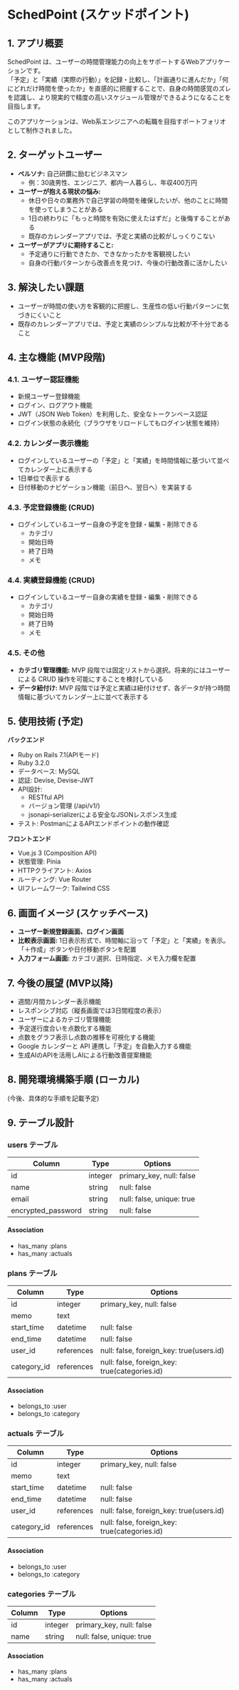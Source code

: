 # SchedPoint (スケッドポイント)

## 1. アプリ概要

SchedPoint は、ユーザーの時間管理能力の向上をサポートするWebアプリケーションです。  
「予定」と「実績（実際の行動）」を記録・比較し、「計画通りに進んだか」「何にどれだけ時間を使ったか」を直感的に把握することで、自身の時間感覚のズレを認識し、より現実的で精度の高いスケジュール管理ができるようになることを目指します。  

このアプリケーションは、Web系エンジニアへの転職を目指すポートフォリオとして制作されました。  

## 2. ターゲットユーザー

- **ペルソナ:** 自己研鑽に励むビジネスマン
  - 例：30歳男性、エンジニア、都内一人暮らし、年収400万円
- **ユーザーが抱える現状の悩み:**
  - 休日や日々の業務外で自己学習の時間を確保したいが、他のことに時間を使ってしまうことがある
  - 1日の終わりに「もっと時間を有効に使えたはずだ」と後悔することがある
  - 既存のカレンダーアプリでは、予定と実績の比較がしっくりこない
- **ユーザーがアプリに期待すること:**
  - 予定通りに行動できたか、できなかったかを客観視したい
  - 自身の行動パターンから改善点を見つけ、今後の行動改善に活かしたい

## 3. 解決したい課題

- ユーザーが時間の使い方を客観的に把握し、生産性の低い行動パターンに気づきにくいこと
- 既存のカレンダーアプリでは、予定と実績のシンプルな比較が不十分であること

## 4. 主な機能 (MVP段階)

### 4.1. ユーザー認証機能

- 新規ユーザー登録機能
- ログイン、ログアウト機能
- JWT（JSON Web Token）を利用した、安全なトークンベース認証
- ログイン状態の永続化（ブラウザをリロードしてもログイン状態を維持）

### 4.2. カレンダー表示機能

- ログインしているユーザーの「予定」と「実績」を時間情報に基づいて並べてカレンダー上に表示する
- 1日単位で表示する
- 日付移動のナビゲーション機能（前日へ、翌日へ）を実装する

### 4.3. 予定登録機能 (CRUD)

- ログインしているユーザー自身の予定を登録・編集・削除できる
  - カテゴリ
  - 開始日時
  - 終了日時
  - メモ

### 4.4. 実績登録機能 (CRUD)

- ログインしているユーザー自身の実績を登録・編集・削除できる
  - カテゴリ
  - 開始日時
  - 終了日時
  - メモ

### 4.5. その他

- **カテゴリ管理機能:** MVP 段階では固定リストから選択。将来的にはユーザーによる CRUD 操作を可能にすることを検討している
- **データ紐付け:** MVP 段階では予定と実績は紐付けせず、各データが持つ時間情報に基づいてカレンダー上に並べて表示する

## 5. 使用技術 (予定)

**バックエンド**
- Ruby on Rails 7.1(APIモード)
- Ruby 3.2.0
- データベース: MySQL
- 認証: Devise, Devise-JWT
- API設計:
  - RESTful API
  - バージョン管理 (/api/v1/)
  - jsonapi-serializerによる安全なJSONレスポンス生成
- テスト: PostmanによるAPIエンドポイントの動作確認

**フロントエンド**
- Vue.js 3 (Composition API)
- 状態管理: Pinia
- HTTPクライアント: Axios
- ルーティング: Vue Router
- UIフレームワーク: Tailwind CSS

## 6. 画面イメージ (スケッチベース)

- **ユーザー新規登録画面、ログイン画面**
- **比較表示画面:** 1日表示形式で、時間軸に沿って「予定」と「実績」を表示。「＋作成」ボタンや日付移動ボタンを配置
- **入力フォーム画面:** カテゴリ選択、日時指定、メモ入力欄を配置

## 7. 今後の展望 (MVP以降)

- 週間/月間カレンダー表示機能
- レスポンシブ対応（縦長画面では3日間程度の表示）
- ユーザーによるカテゴリ管理機能
- 予定遂行度合いを点数化する機能
- 点数をグラフ表示し点数の推移を可視化する機能
- Google カレンダーと API 連携し「予定」を自動入力する機能
- 生成AIのAPIを活用しAIによる行動改善提案機能

## 8. 開発環境構築手順 (ローカル)

(今後、具体的な手順を記載予定)

## 9. テーブル設計

### users テーブル

| Column             | Type    | Options                   |
| ------------------ | ------- | ------------------------- |
| id                 | integer | primary_key, null: false  |
| name               | string  | null: false               |
| email              | string  | null: false, unique: true |
| encrypted_password | string  | null: false               |

#### Association

- has_many :plans
- has_many :actuals

### plans テーブル

| Column      | Type       | Options                                       |
| ----------- | ---------- | --------------------------------------------- |
| id          | integer    | primary_key, null: false                      |
| memo        | text       |                                               |
| start_time  | datetime   | null: false                                   |
| end_time    | datetime   | null: false                                   |
| user_id     | references | null: false, foreign_key: true(users.id)      |
| category_id | references | null: false, foreign_key: true(categories.id) |

#### Association

- belongs_to :user
- belongs_to :category

### actuals テーブル

| Column      | Type       | Options                                       |
| ----------- | ---------- | --------------------------------------------- |
| id          | integer    | primary_key, null: false                      |
| memo        | text       |                                               |
| start_time  | datetime   | null: false                                   |
| end_time    | datetime   | null: false                                   |
| user_id     | references | null: false, foreign_key: true(users.id)      |
| category_id | references | null: false, foreign_key: true(categories.id) |

#### Association

- belongs_to :user
- belongs_to :category

### categories テーブル

| Column | Type    | Options                   |
| ------ | ------- | ------------------------- |
| id     | integer | primary_key, null: false  |
| name   | string  | null: false, unique: true |

#### Association

- has_many :plans
- has_many :actuals
